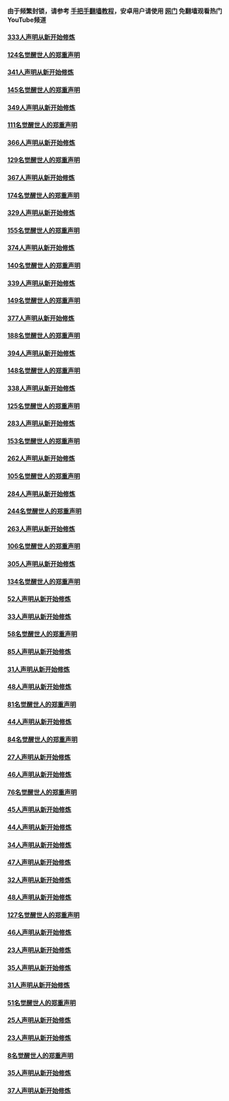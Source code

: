 #### 由于频繁封锁，请参考 [手把手翻墙教程](https://github.com/gfw-breaker/guides/wiki/)，安卓用户请使用 [网门](https://github.com/gfw-breaker/nogfw/blob/master/dl.md?t=07042100) 免翻墙观看热门YouTube频道 

#### [333人声明从新开始修炼](../pages/91/427525.md?t=07042100) 

#### [124名觉醒世人的郑重声明](../pages/91/427524.md?t=07042100) 

#### [341人声明从新开始修炼](../pages/91/427255.md?t=07042100) 

#### [145名觉醒世人的郑重声明](../pages/91/427254.md?t=07042100) 

#### [349人声明从新开始修炼](../pages/91/426969.md?t=07042100) 

#### [111名觉醒世人的郑重声明](../pages/91/426968.md?t=07042100) 

#### [366人声明从新开始修炼](../pages/91/426737.md?t=07042100) 

#### [129名觉醒世人的郑重声明](../pages/91/426736.md?t=07042100) 

#### [367人声明从新开始修炼](../pages/91/426421.md?t=07042100) 

#### [174名觉醒世人的郑重声明](../pages/91/426420.md?t=07042100) 

#### [329人声明从新开始修炼](../pages/91/426139.md?t=07042100) 

#### [155名觉醒世人的郑重声明](../pages/91/426138.md?t=07042100) 

#### [374人声明从新开始修炼](../pages/91/425811.md?t=07042100) 

#### [140名觉醒世人的郑重声明](../pages/91/425810.md?t=07042100) 

#### [339人声明从新开始修炼](../pages/91/425690.md?t=07042100) 

#### [149名觉醒世人的郑重声明](../pages/91/425689.md?t=07042100) 

#### [377人声明从新开始修炼](../pages/91/424867.md?t=07042100) 

#### [188名觉醒世人的郑重声明](../pages/91/424866.md?t=07042100) 

#### [394人声明从新开始修炼](../pages/91/423914.md?t=07042100) 

#### [148名觉醒世人的郑重声明](../pages/91/423913.md?t=07042100) 

#### [338人声明从新开始修炼](../pages/91/423540.md?t=07042100) 

#### [125名觉醒世人的郑重声明](../pages/91/423539.md?t=07042100) 

#### [283人声明从新开始修炼](../pages/91/423296.md?t=07042100) 

#### [153名觉醒世人的郑重声明](../pages/91/423295.md?t=07042100) 

#### [262人声明从新开始修炼](../pages/91/423004.md?t=07042100) 

#### [105名觉醒世人的郑重声明](../pages/91/423003.md?t=07042100) 

#### [284人声明从新开始修炼](../pages/91/422707.md?t=07042100) 

#### [244名觉醒世人的郑重声明](../pages/91/422706.md?t=07042100) 

#### [263人声明从新开始修炼](../pages/91/422553.md?t=07042100) 

#### [106名觉醒世人的郑重声明](../pages/91/422552.md?t=07042100) 

#### [305人声明从新开始修炼](../pages/91/422153.md?t=07042100) 

#### [134名觉醒世人的郑重声明](../pages/91/422152.md?t=07042100) 

#### [52人声明从新开始修炼](../pages/91/421846.md?t=07042100) 

#### [33人声明从新开始修炼](../pages/91/421804.md?t=07042100) 

#### [58名觉醒世人的郑重声明](../pages/91/421845.md?t=07042100) 

#### [85人声明从新开始修炼](../pages/91/421769.md?t=07042100) 

#### [31人声明从新开始修炼](../pages/91/421763.md?t=07042100) 

#### [48人声明从新开始修炼](../pages/91/421605.md?t=07042100) 

#### [81名觉醒世人的郑重声明](../pages/91/421656.md?t=07042100) 

#### [44人声明从新开始修炼](../pages/91/421544.md?t=07042100) 

#### [84名觉醒世人的郑重声明](../pages/91/421543.md?t=07042100) 

#### [27人声明从新开始修炼](../pages/91/421465.md?t=07042100) 

#### [46人声明从新开始修炼](../pages/91/421454.md?t=07042100) 

#### [76名觉醒世人的郑重声明](../pages/91/421453.md?t=07042100) 

#### [45人声明从新开始修炼](../pages/91/421452.md?t=07042100) 

#### [44人声明从新开始修炼](../pages/91/421422.md?t=07042100) 

#### [34人声明从新开始修炼](../pages/91/421322.md?t=07042100) 

#### [47人声明从新开始修炼](../pages/91/421264.md?t=07042100) 

#### [32人声明从新开始修炼](../pages/91/421225.md?t=07042100) 

#### [48人声明从新开始修炼](../pages/91/421202.md?t=07042100) 

#### [127名觉醒世人的郑重声明](../pages/91/421224.md?t=07042100) 

#### [46人声明从新开始修炼](../pages/91/421203.md?t=07042100) 

#### [23人声明从新开始修炼](../pages/91/421138.md?t=07042100) 

#### [35人声明从新开始修炼](../pages/91/421122.md?t=07042100) 

#### [31人声明从新开始修炼](../pages/91/421081.md?t=07042100) 

#### [51名觉醒世人的郑重声明](../pages/91/421080.md?t=07042100) 

#### [25人声明从新开始修炼](../pages/91/421020.md?t=07042100) 

#### [23人声明从新开始修炼](../pages/91/420884.md?t=07042100) 

#### [8名觉醒世人的郑重声明](../pages/91/420883.md?t=07042100) 

#### [35人声明从新开始修炼](../pages/91/420809.md?t=07042100) 

#### [37人声明从新开始修炼](../pages/91/420766.md?t=07042100) 

